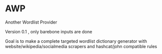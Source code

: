 # AWP
Another Wordlist Provider

Version 0.1 , only barebone inputs are done

Goal is to make a complete targeted wordlist dictionary generator with website/wikipedia/socialmedia scrapers and hashcat/john compatible rules

